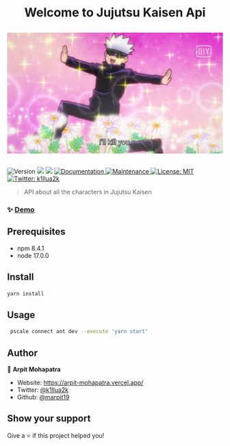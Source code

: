 <h1 align="center">Welcome to Jujutsu Kaisen Api</h1>

<h2 align="center">
<img align='left' src="images/pic.jpg" alt="chad">
</h2>

<p>&nbsp;</p>

<p>
  <img alt="Version" src="https://img.shields.io/badge/version-1.0.0-blue.svg?cacheSeconds=2592000" />
  <img src="https://img.shields.io/badge/npm-8.4.1-blue.svg" />
  <img src="https://img.shields.io/badge/node-17.0.0-blue.svg" />
  <a href="https://github.com/marpit19/Jujutsu-Kaisen-API/blob/main/README.md" target="_blank">
    <img alt="Documentation" src="https://img.shields.io/badge/documentation-yes-brightgreen.svg" />
  </a>
  <a href="https://github.com/marpit19/Attack-on-Titan-API/graphs/commit-activity" target="_blank">
    <img alt="Maintenance" src="https://img.shields.io/badge/Maintained%3F-yes-green.svg" />
  </a>
  <a href="#" target="_blank">
    <img alt="License: MIT" src="https://img.shields.io/github/license/marpit19/Jujutsu Kaisen Api" />
  </a>
  <a href="https://twitter.com/k1llua2k" target="_blank">
    <img alt="Twitter: k1llua2k" src="https://img.shields.io/twitter/follow/k1llua2k.svg?style=social" />
  </a>
</p>

> API about all the characters in Jujutsu Kaisen

### ✨ [Demo](http://localhost:3000/api/characters/)

## Prerequisites

- npm 8.4.1
- node 17.0.0

## Install

```sh
yarn install
```

## Usage

```sh
 pscale connect aot dev --execute 'yarn start'
```

## Author

👤 **Arpit Mohapatra**

* Website: https://arpit-mohapatra.vercel.app/
* Twitter: [@k1llua2k](https://twitter.com/k1llua2k)
* Github: [@marpit19](https://github.com/marpit19)

## Show your support

Give a ⭐️ if this project helped you!
